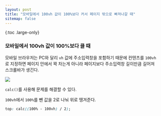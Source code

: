 ```yaml
---
layout: post
title: "모바일에서 100vh 값이 100%보다 커서 페이지 밖으로 빠져나갈 때"
sitemap: false
---
```


{:toc .large-only}

### 모바일에서 100vh 값이 100%보다 클 때

모바일 브라우저는 PC와 달리 `vh` 값에 주소입력창을 포함하기 때문에 컨텐츠를 `100vh`로 지정하면 페이지 안에서 꽉 차는게 아니라 페이지보다 주소입력창 길이만큼 길어져 스크롤바가 생긴다.

<img src="https://jellymando.github.io/assets/img/_posts/2020-12-25-react-01.jpg">

<br/>

`calc()`를 사용해 문제를 해결할 수 있다.

`100vh`에서 `100%`를 뺀 값을 2로 나눠 위로 땡겨준다.

```css
top: calc((100% - 100vh) / 2);
```
